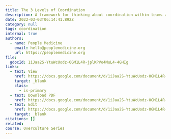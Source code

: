 ```yaml
---
title: The 3 Levels of Coordination 
description: A framework for thinking about coordination within teams and organizations.
date: 2022-03-03T06:14:41.892Z
category: null
tags: coordination
internal: true
authors:
  - name: People Medicine
    email: hello@peoplemedicine.org
    url: https://peoplemedicine.org
file:
  gdocId: 1iJaa2S-YtuWcUodz-OGM1L4R-jplKPVo4MuL4-4GHIg
links:
  - text: View
    href: https://docs.google.com/document/d/1iJaa2S-YtuWcUodz-OGM1L4R-jplKPVo4MuL4-4GHIg/preview
    target: _blank
    class:
      - is-primary
  - text: Download PDF
    href: https://docs.google.com/document/d/1iJaa2S-YtuWcUodz-OGM1L4R-jplKPVo4MuL4-4GHIg/export?format=pdf
  - text: Edit
    href: https://docs.google.com/document/d/1iJaa2S-YtuWcUodz-OGM1L4R-jplKPVo4MuL4-4GHIg/edit
    target: _blank
citations: []
related:
course: Overculture Series
---
```

